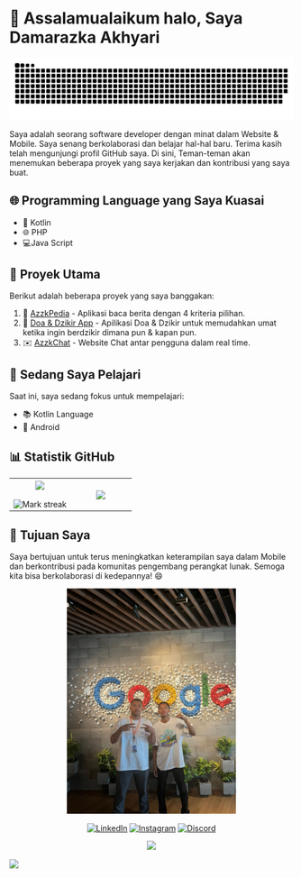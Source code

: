 # 👋 Assalamualaikum halo, Saya Damarazka Akhyari

<div align="center">
  <img  src="https://github.com/1999AZZAR/1999AZZAR/blob/main/resources/img/grid-snake.svg"
       alt="snake" /></a>
</div>

Saya adalah seorang software developer dengan minat dalam Website & Mobile. Saya senang berkolaborasi dan belajar hal-hal baru. Terima kasih telah mengunjungi profil GitHub saya. Di sini, Teman-teman akan menemukan beberapa proyek yang saya kerjakan dan kontribusi yang saya buat.

## 🌐 Programming Language yang Saya Kuasai

- 📱 Kotlin
- 🌐 PHP
- 💻Java Script

## 💼 Proyek Utama

Berikut adalah beberapa proyek yang saya banggakan:

1. 🚀 [AzzkPedia](https://github.com/Damarazka/AzzkPedia.git) - Aplikasi baca berita dengan 4 kriteria pilihan.
2. 🌟 [Doa & Dzikir App](https://github.com/Damarazka/Application_Doa_Dzikir.git) - Apilikasi Doa & Dzikir untuk memudahkan umat ketika ingin berdzikir dimana pun & kapan pun.
3. ✉️ [AzzkChat](https://github.com/Damarazka/real-time-chat.git) - Website Chat antar pengguna dalam real time.

## 🌱 Sedang Saya Pelajari

Saat ini, saya sedang fokus untuk mempelajari:

- 📚 Kotlin Language
- 📱 Android

## 📊 Statistik GitHub

<!--- stats & Trophy (start) -->
<p align="center">
  <!--- stats (start) -->
<table align="center">
<tr border="none">
<td width="50%" align="center">
  
  <img align="center" src="https://github-readme-stats.vercel.app/api?username=Damarazka&theme=dark&show_icons=true&count_private=true" />
  <br></br>
  <img title="🔥 Get streak stats for your profile at git.io/streak-stats" alt="Mark streak" src="https://github-readme-streak-stats.herokuapp.com/?user=Damarazka&theme=dark&hide_border=false" />
</td>

<td width="50%" align="center">

  <img align="center" src="https://github-readme-stats.anuraghazra1.vercel.app/api/top-langs/?username=Damarazka&theme=dark&hide_border=false&no-bg=true&no-frame=true&langs_count=10"/>
  
  </td>
</tr>
</table>
<!--- stats (end) -->

## 🎯 Tujuan Saya

Saya bertujuan untuk terus meningkatkan keterampilan saya dalam Mobile dan berkontribusi pada komunitas pengembang perangkat lunak. Semoga kita bisa berkolaborasi di kedepannya! 😄

<p align="center">
  <img src="google office.jpg" width="300" height="400">
</p>

<!--icons and links-->
<p align="center">
  <a href="https://www.linkedin.com/in/damarazka-akhyari/" target="_blank"><img src="https://user-images.githubusercontent.com/88904952/234979284-68c11d7f-1acc-4f0c-ac78-044e1037d7b0.png" alt="LinkedIn" height="50" width="50" /></a>
  <a href="https://www.instagram.com/dmr.azka_/" target="_blank"><img src="https://user-images.githubusercontent.com/88904952/234981169-2dd1e58f-4b7e-468c-8213-034ba62156c3.png" alt="Instagram" height="50" width="50" /></a>
  <a href="https://discord.gg/anaseragarvi_" target="_blank"><img src="https://user-images.githubusercontent.com/88904952/234982627-019fd336-6248-453c-9b05-97c13fd1d207.png" alt="Discord" height="50" width="50" /></a>
</p>


<!--profile visit count-->
<div align="center">
  
[![](https://visitcount.itsvg.in/api?id=1010nishant&icon=3&color=6)](https://visitcount.itsvg.in)
  
</div>

<!--horizontal divider(gradiant)-->
<img src="https://user-images.githubusercontent.com/73097560/115834477-dbab4500-a447-11eb-908a-139a6edaec5c.gif">
